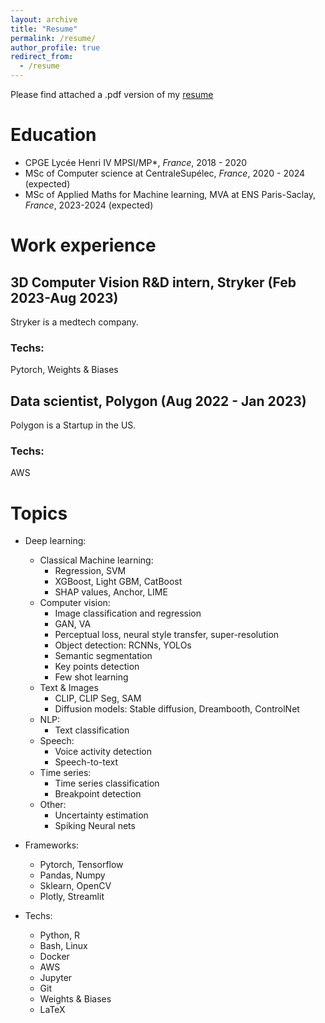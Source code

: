 ```yaml
---
layout: archive
title: "Resume"
permalink: /resume/
author_profile: true
redirect_from:
  - /resume
---
```


Please find attached a .pdf version of my
[resume](http://clementw168.github.io/files/resume_clement_wang_v3_20230918.pdf)

Education
======
* CPGE Lycée Henri IV MPSI/MP*, *France*, 2018 - 2020
* MSc of Computer science at CentraleSupélec, *France*, 2020 - 2024 (expected)
* MSc of Applied Maths for Machine learning, MVA at ENS Paris-Saclay, *France*, 2023-2024 (expected)

Work experience
======

3D Computer Vision R&D intern, Stryker (Feb 2023-Aug 2023)
------
Stryker is a medtech company.


### Techs:
Pytorch, Weights & Biases


Data scientist, Polygon (Aug 2022 - Jan 2023)
------
Polygon is a Startup in the US.

### Techs:
AWS


Topics
======
* Deep learning: 
  * Classical Machine learning:
    * Regression, SVM
    * XGBoost, Light GBM, CatBoost
    * SHAP values, Anchor, LIME
  * Computer vision:
    * Image classification and regression
    * GAN, VA
    * Perceptual loss, neural style transfer, super-resolution
    * Object detection: RCNNs, YOLOs
    * Semantic segmentation
    * Key points detection
    * Few shot learning
  * Text & Images
    * CLIP, CLIP Seg, SAM
    * Diffusion models: Stable diffusion, Dreambooth, ControlNet
  * NLP:
    * Text classification
  * Speech:
    * Voice activity detection
    * Speech-to-text
  * Time series:
    * Time series classification
    * Breakpoint detection
  * Other:
    * Uncertainty estimation
    * Spiking Neural nets

* Frameworks:
  * Pytorch, Tensorflow
  * Pandas, Numpy
  * Sklearn, OpenCV
  * Plotly, Streamlit

* Techs:
  * Python, R
  * Bash, Linux
  * Docker
  * AWS
  * Jupyter
  * Git
  * Weights & Biases
  * LaTeX


